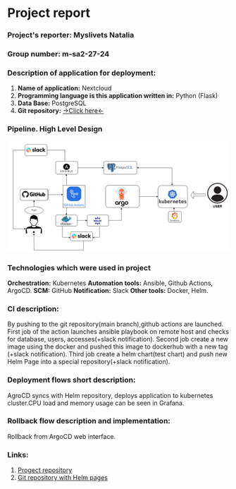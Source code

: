 # Project report

### **Project's reporter:** Myslivets Natalia
### **Group number:** m-sa2-27-24

### Description of application for deployment:

1.  **Name of application:**  Nextcloud
2.  **Programming language is this application written in:**  Python (Flask)
3.  **Data Base:**  PostgreSQL
4. **Git repository:**  [->Click here<-](https://github.com/NataliaBelogolovaya/progect/)


### Pipeline. High Level Design
![progect_shem](https://github.com/NataliaBelogolovaya/progect/blob/main/project_shem.drawio.png)

### Technologies which were used in project

**Orchestration:**  Kubernetes
**Automation tools:**  Ansible, Github Actions, ArgoCD.
**SCM:**  GitHub
**Notification:**  Slack
**Other tools:**  Docker, Helm.

### CI description: 

By pushing to the git repository(main branch),github actions are launched. 
First job of the action launches ansible playbook on remote host and checks for database, users, accesses(+slack notification).
Second job create a new image using the docker and pushed this image to dockerhub with a new tag (+slack notification). 
Third job create a helm chart(test chart) and push new Helm Page into a special repository(+slack notification).

### Deployment flows short description:

AgroCD syncs with Helm repository, deploys application to kubernetes cluster.CPU load and memory usage can be seen in Grafana.

### Rollback flow description and implementation:
Rollback from ArgoCD web interface.

### Links:
1. [Progect repository](https://github.com/NataliaBelogolovaya/progect/)
2. [Git repository with Helm pages](https://github.com/NataliaBelogolovaya/helm_pages)

